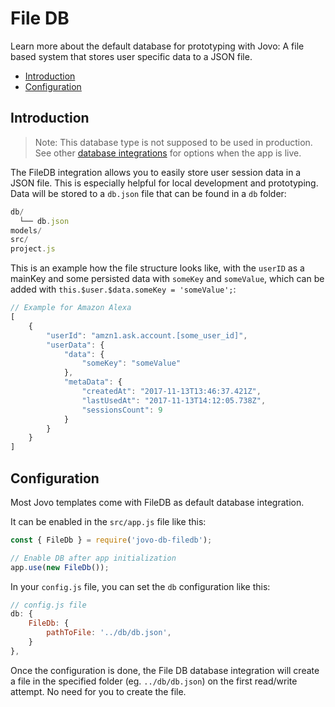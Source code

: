 # File DB

Learn more about the default database for prototyping with Jovo: A file based system that stores user specific data to a JSON file.

* [Introduction](#introduction)
* [Configuration](#configuration)


## Introduction

> Note: This database type is not supposed to be used in production. See other [database integrations](./README.md '../') for options when the app is live. 

The FileDB integration allows you to easily store user session data in a JSON file. This is especially helpful for local development and prototyping. Data will be stored to a `db.json` file that can be found in a `db` folder:

```javascript
db/
  └── db.json
models/
src/
project.js
```

This is an example how the file structure looks like, with the `userID` as a mainKey and some persisted data with `someKey` and `someValue`, which can be added with `this.$user.$data.someKey = 'someValue';`:

```js
// Example for Amazon Alexa
[
	{
		"userId": "amzn1.ask.account.[some_user_id]",
		"userData": {
			"data": {
				"someKey": "someValue"
			},
			"metaData": {
				"createdAt": "2017-11-13T13:46:37.421Z",
				"lastUsedAt": "2017-11-13T14:12:05.738Z",
				"sessionsCount": 9
			}
		}
	}
]
```

## Configuration

Most Jovo templates come with FileDB as default database integration.

It can be enabled in the `src/app.js` file like this:

```javascript
const { FileDb } = require('jovo-db-filedb');

// Enable DB after app initialization
app.use(new FileDb());
```

In your `config.js` file, you can set the `db` configuration like this:

```javascript
// config.js file
db: {
	FileDb: {
		pathToFile: '../db/db.json',
	}
},
```


Once the configuration is done, the File DB database integration will create a file in the specified folder (eg. `../db/db.json`) on the first read/write attempt. No need for you to create the file.





<!--[metadata]: {"description": "Learn how to store user specific data to a file-based database with the Jovo Framework",
"route": "databases/file-db" }-->
